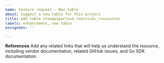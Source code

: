 ```yaml
---
name: Feature request - New table
about: Suggest a new table for this project
title: Add table steampipecloud_<service>_<resource>
labels: enhancement, new table
assignees: ''

---
```


**References**
Add any related links that will help us understand the resource, including vendor documentation, related GitHub issues, and Go SDK documentation.
